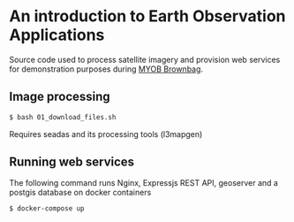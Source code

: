 # An introduction to Earth Observation Applications

Source code used to process satellite imagery and provision web services for demonstration purposes during [MYOB Brownbag](https://www.youtube.com/watch?v=9SZQCY93iGw).

## Image processing

```bash
$ bash 01_download_files.sh
```

Requires seadas and its processing tools (l3mapgen)

## Running web services

The following command runs Nginx, Expressjs REST API, geoserver and a postgis database on docker containers

```bash
$ docker-compose up
```
